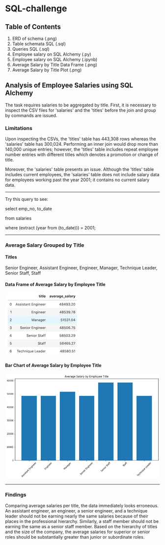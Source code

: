 # SQL-challenge

## Table of Contents

1) ERD of schema (.png)
1) Table schemata SQL (.sql)
1) Queries SQL (.sql)
1) Employee salary on SQL Alchemy (.py)
1) Employee salary on SQL Alchemy (.ipynb)
1) Average Salary by Title Data Frame (.png)
1) Average Salary by Title Plot (.png)

## Analysis of Employee Salaries using SQL Alchemy

The task requires salaries to be aggregated by title. First, it is necessary to inspect the CSV files for 'salaries' and the 'titles' before the join and group by commands are issued. 

### Limitations
Upon inspecting the CSVs, the 'titles' table has 443,308 rows whereas the 'salaries' table has 300,024. Performing an inner join would drop more than 140,000 unique entries; however, the 'titles' table includes repeat employee number entries with different titles which denotes a promotion or change of title.

Moreover, the 'salaries' table presents an issue. Although the 'titles' table includes current employees, the 'salaries' table does not include salary data for employees working past the year 2001; it contains no current salary data.

--------------------------
Try this query to see:

select emp_no, to_date

from salaries

where (extract (year from (to_date))) = 2001;

--------------------------


### Average Salary Grouped by Title

#### Titles
Senior Engineer, Assistant Engineer, Engineer, Manager, Technique Leader, Senior Staff, Staff

#### Data Frame of Average Salary by Employee Title
![Average Salary by Title](Average_Salary_by_Title_DF.png)

#### Bar Chart of Average Salary by Employee Title
![Average Salary by Title](Average_Salary_by_Employee_Title.png)


--------------------------
### Findings
Comparing average salaries per title, the data immediately looks erroneous. An assistant engineer, an engineer, a senior engineer, and a technique leader should not be earning nearly the same salaries because of their places in the professional hierarchy. Similarly, a staff member should not be earning the same as a senior staff member. Based on the hierarchy of titles and the size of the company, the average salaries for superior or senior roles should be substantially greater than junior or subordinate roles.